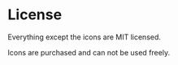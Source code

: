 # License

Everything except the icons are MIT licensed.

Icons are purchased and can not be used freely.
